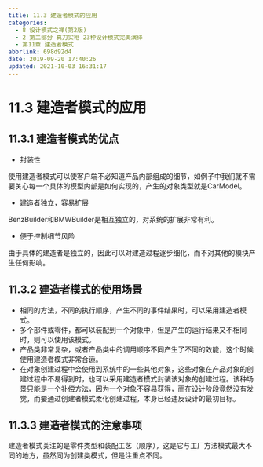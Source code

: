 ```yaml
---
title: 11.3 建造者模式的应用
categories: 
  - 8 设计模式之禅(第2版)
  - 2 第二部分 真刀实枪 23种设计模式完美演绎
  - 第11章 建造者模式
abbrlink: 698d92d4
date: 2019-09-20 17:40:26
updated: 2021-10-03 16:31:17
---
```

# 11.3 建造者模式的应用
## 11.3.1 建造者模式的优点
- 封装性

使用建造者模式可以使客户端不必知道产品内部组成的细节，如例子中我们就不需要关心每一个具体的模型内部是如何实现的，产生的对象类型就是CarModel。

- 建造者独立，容易扩展

BenzBuilder和BMWBuilder是相互独立的，对系统的扩展非常有利。

- 便于控制细节风险

由于具体的建造者是独立的，因此可以对建造过程逐步细化，而不对其他的模块产生任何影响。

## 11.3.2 建造者模式的使用场景
- 相同的方法，不同的执行顺序，产生不同的事件结果时，可以采用建造者模式。
- 多个部件或零件，都可以装配到一个对象中，但是产生的运行结果又不相同时，则可以使用该模式。
- 产品类非常复杂，或者产品类中的调用顺序不同产生了不同的效能，这个时候使用建造者模式非常合适。
- 在对象创建过程中会使用到系统中的一些其他对象，这些对象在产品对象的创建过程中不易得到时，也可以采用建造者模式封装该对象的创建过程。该种场景只能是一个补偿方法，因为一个对象不容易获得，而在设计阶段竟然没有发觉，而要通过创建者模式柔化创建过程，本身已经违反设计的最初目标。

## 11.3.3 建造者模式的注意事项
建造者模式关注的是零件类型和装配工艺（顺序），这是它与工厂方法模式最大不同的地方，虽然同为创建类模式，但是注重点不同。


